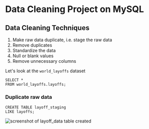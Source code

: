 # Data Cleaning Project on MySQL
## Data Cleaning Techniques
1. Make raw data duplicate, i.e. stage the raw data
2. Remove duplicates
3. Standardize the data
4. Null or blank values
5. Remove unnecessary columns

Let's look at the `world_layoffs` dataset
```
SELECT * 
FROM world_layoffs.layoffs;
```

### Duplicate raw data
```
CREATE TABLE layoff_staging
LIKE layoffs;
```
![screenshot of layoff_data table created](https://onedrive.live.com/?cid=2CC54BB9DEC5CE43&id=2CC54BB9DEC5CE43%21sa1050ba37146454db0da9a944f4ee504&parId=2CC54BB9DEC5CE43%21s2c54ba3b1fd74bfc96a79f2d5f308c04&o=OneUp)
